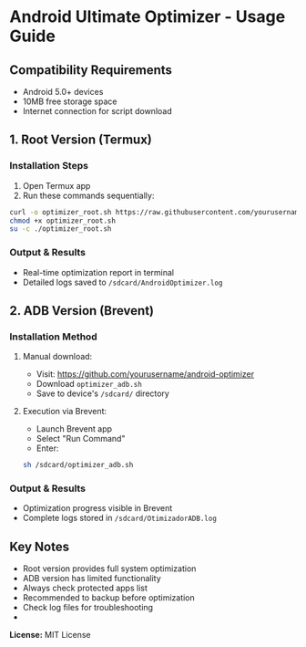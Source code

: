 # **Android Ultimate Optimizer - Usage Guide**

## **Compatibility Requirements**
- Android 5.0+ devices
- 10MB free storage space
- Internet connection for script download

## **1. Root Version (Termux)**

### **Installation Steps**
1. Open Termux app
2. Run these commands sequentially:
```bash
curl -o optimizer_root.sh https://raw.githubusercontent.com/yourusername/android-optimizer/main/optimizer_root.sh
chmod +x optimizer_root.sh
su -c ./optimizer_root.sh
```

### **Output & Results**
- Real-time optimization report in terminal
- Detailed logs saved to `/sdcard/AndroidOptimizer.log`

## **2. ADB Version (Brevent)**

### **Installation Method**
1. Manual download:
   - Visit: https://github.com/yourusername/android-optimizer
   - Download `optimizer_adb.sh`
   - Save to device's `/sdcard/` directory

2. Execution via Brevent:
   - Launch Brevent app
   - Select "Run Command"
   - Enter:
   ```bash
   sh /sdcard/optimizer_adb.sh
   ```

### **Output & Results**
- Optimization progress visible in Brevent
- Complete logs stored in `/sdcard/OtimizadorADB.log`

## **Key Notes**
- Root version provides full system optimization
- ADB version has limited functionality
- Always check protected apps list
- Recommended to backup before optimization
- Check log files for troubleshooting
- 
**License:** MIT License
